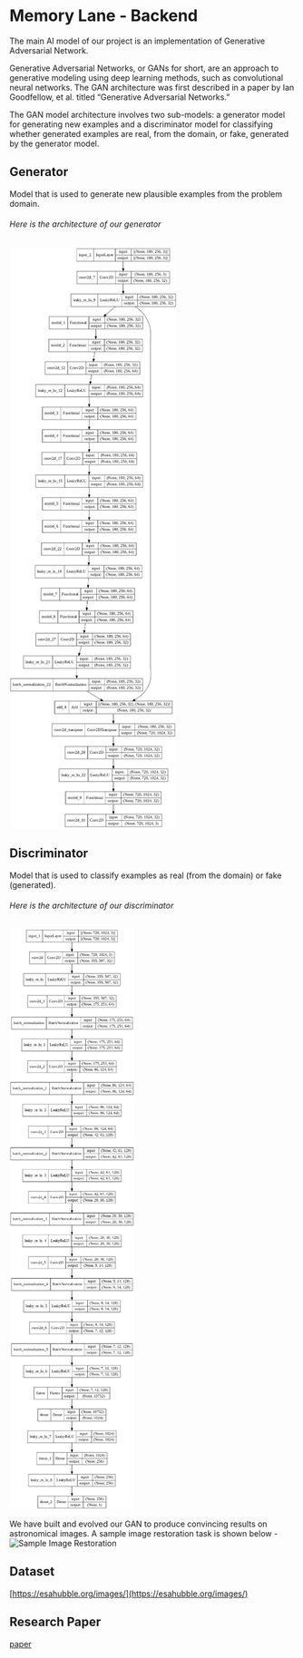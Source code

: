 # Memory Lane - Backend

The main AI model of our project is an implementation of Generative Adversarial Network.


Generative Adversarial Networks, or GANs for short, are an approach to generative modeling using deep learning methods, such as convolutional neural networks.
The GAN architecture was first described in a paper by Ian Goodfellow, et al. titled “Generative Adversarial Networks.”

The GAN model architecture involves two sub-models: a generator model for generating new examples and a discriminator model for classifying whether generated examples are real, from the domain, or fake, generated by the generator model.

## Generator
Model that is used to generate new plausible examples from the problem domain.
###### Here is the architecture of our generator
![Generator Image](readme_resources/Generator.jpeg)
 

## Discriminator
Model that is used to classify examples as real (from the domain) or fake (generated).
###### Here is the architecture of our discriminator
![Discriminator Image](readme_resources/discriminator.jpeg)




 
We have built and evolved our GAN to produce convincing results on astronomical images. A sample image restoration task is shown below -
![Sample Image Restoration](readme_resources/sample_restored_img.png)

## Dataset 
[https://esahubble.org/images/](https://esahubble.org/images/)

## Research Paper
[paper](https://arxiv.org/pdf/1609.04802.pdf)
